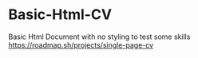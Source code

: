 # Basic-Html-CV
Basic Html Document with no styling to test some skills
https://roadmap.sh/projects/single-page-cv
